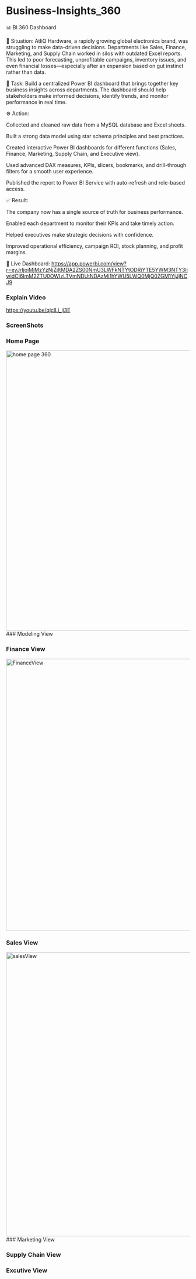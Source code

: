 # Business-Insights_360

📊 BI 360 Dashboard

📌 Situation:
AtliQ Hardware, a rapidly growing global electronics brand, was struggling to make data-driven decisions. Departments like Sales, Finance, Marketing, and Supply Chain worked in silos with outdated Excel reports. This led to poor forecasting, unprofitable campaigns, inventory issues, and even financial losses—especially after an expansion based on gut instinct rather than data.

🎯 Task:
Build a centralized Power BI dashboard that brings together key business insights across departments. The dashboard should help stakeholders make informed decisions, identify trends, and monitor performance in real time.

⚙️ Action:

Collected and cleaned raw data from a MySQL database and Excel sheets.

Built a strong data model using star schema principles and best practices.

Created interactive Power BI dashboards for different functions (Sales, Finance, Marketing, Supply Chain, and Executive view).

Used advanced DAX measures, KPIs, slicers, bookmarks, and drill-through filters for a smooth user experience.

Published the report to Power BI Service with auto-refresh and role-based access.

✅ Result:

The company now has a single source of truth for business performance.

Enabled each department to monitor their KPIs and take timely action.

Helped executives make strategic decisions with confidence.

Improved operational efficiency, campaign ROI, stock planning, and profit margins.

🔗 Live Dashboard:
https://app.powerbi.com/view?r=eyJrIjoiMjMzYzNjZjItMDA2ZS00NmU3LWFkNTYtODRiYTE5YWM3NTY3IiwidCI6ImM2ZTU0OWIzLTVmNDUtNDAzMi1hYWU5LWQ0MjQ0ZGM1YjJjNCJ9
### Explain Video 
https://youtu.be/qjclLi_ij3E
### ScreenShots

### Home Page

<img width="1367" height="765" alt="home page 360" src="https://github.com/user-attachments/assets/596a364c-6b96-47aa-aa09-12531735f6d8" />
### Modeling View


### Finance View
<img width="1385" height="742" alt="FinanceView" src="https://github.com/user-attachments/assets/395eb501-7cbd-4c57-a3e3-e63c355971ab" />

### Sales View
<img width="1377" height="776" alt="salesView" src="https://github.com/user-attachments/assets/766620cc-20d4-4022-a802-beb755f328e6" />
### Marketing View



### Supply Chain View 


### Excutive View
